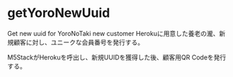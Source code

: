 # getYoroNewUuid
Get new uuid for YoroNoTaki new customer
Herokuに用意した養老の瀧、新規顧客に対し、ユニークな会員番号を発行する。

M5StackがHerokuを呼出し、新規UUIDを獲得した後、顧客用QR Codeを発行する。
